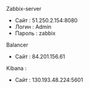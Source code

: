 Zabbix-server 
 * Сайт   : 51.250.2.154:8080
 * Логин  : Admin
 * Пароль : zabbix

Balancer
 * Сайт   : 84.201.156.61

Kibana :
 * Сайт   : 130.193.48.224:5601
